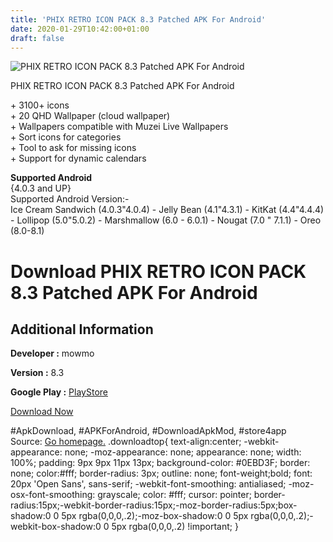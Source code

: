 ```yaml
---
title: 'PHIX RETRO ICON PACK 8.3 Patched APK For Android'
date: 2020-01-29T10:42:00+01:00
draft: false
---
```


![PHIX RETRO ICON PACK 8.3 Patched APK For Android](https://i0.wp.com/apkhome.net/wp-content/uploads/2018/12/PHIX-RETRO-ICON-PACK-8.3.png "PHIX RETRO ICON PACK 8.3 Patched APK For Android")

  

PHIX RETRO ICON PACK 8.3 Patched APK For Android

\+ 3100+ icons  
\+ 20 QHD Wallpaper (cloud wallpaper)  
\+ Wallpapers compatible with Muzei Live Wallpapers  
\+ Sort icons for categories  
\+ Tool to ask for missing icons  
\+ Support for dynamic calendars

**Supported Android**  
{4.0.3 and UP}  
Supported Android Version:-  
Ice Cream Sandwich (4.0.3"4.0.4) - Jelly Bean (4.1"4.3.1) - KitKat (4.4"4.4.4) - Lollipop (5.0"5.0.2) - Marshmallow (6.0 - 6.0.1) - Nougat (7.0 " 7.1.1) - Oreo (8.0-8.1)

Download PHIX RETRO ICON PACK 8.3 Patched APK For Android
=========================================================

Additional Information
----------------------

**Developer :** mowmo

**Version :** 8.3

**Google Play :** [PlayStore](https://play.google.com/store/apps/details?id=com.mowmo.phixretro)

  

[Download Now](https://store4app.co/post/phix-retro-icon-pack-8-3-patched-apk-for-android_1573671346)

  
#ApkDownload, #APKForAndroid, #DownloadApkMod, #store4app  
Source: [Go homepage.](https://store4app.co/post/phix-retro-icon-pack-8-3-patched-apk-for-android_1573671346) .downloadtop{ text-align:center; -webkit-appearance: none; -moz-appearance: none; appearance: none; width: 100%; padding: 9px 9px 11px 13px; background-color: #0EBD3F; border: none; color:#fff; border-radius: 3px; outline: none; font-weight;bold; font: 20px 'Open Sans', sans-serif; -webkit-font-smoothing: antialiased; -moz-osx-font-smoothing: grayscale; color: #fff; cursor: pointer; border-radius:15px;-webkit-border-radius:15px;-moz-border-radius:5px;box-shadow:0 0 5px rgba(0,0,0,.2);-moz-box-shadow:0 0 5px rgba(0,0,0,.2);-webkit-box-shadow:0 0 5px rgba(0,0,0,.2) !important; }
